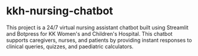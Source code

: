 # kkh-nursing-chatbot
This project is a 24/7 virtual nursing assistant chatbot built using Streamlit and Botpress for KK Women's and Children's Hospital. This chatbot supports caregivers, nurses, and patients by providing instant responses to clinical queries, quizzes, and paediatric calculators.
